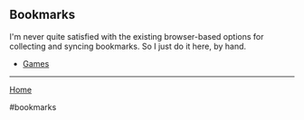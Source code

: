 ## Bookmarks

I'm never quite satisfied with the existing browser-based options for collecting
and syncing bookmarks. So I just do it here, by hand.

- [Games](/bookmarks/games.md)

---

[Home](/)

#bookmarks
